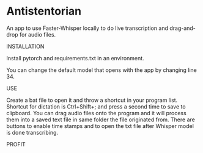 # Antistentorian
An app to use Faster-Whisper locally to do live transcription and drag-and-drop for audio files.

INSTALLATION

Install pytorch and requirements.txt in an environment. 

You can change the default model that opens with the app by changing line 34. 

USE

Create a bat file to open it and throw a shortcut in your program list. 
Shortcut for dictation is Ctrl+Shift+; and press a second time to save to clipboard. 
You can drag audio files onto the program and it will process them into a saved text file in same folder the file originated from.
There are buttons to enable time stamps and to open the txt file after Whisper model is done transcribing. 

PROFIT

